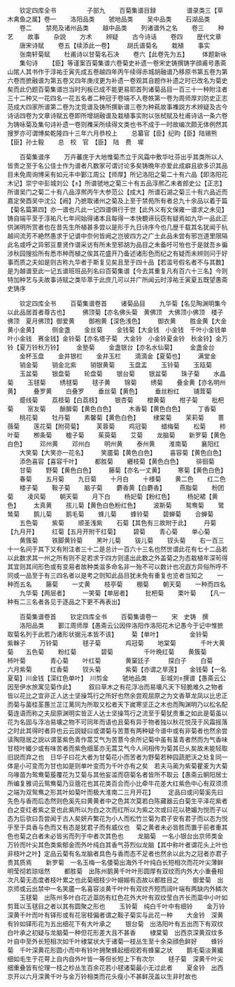 <!-- { "loadSidebar": true } -->
　　钦定四库全书　　　　　子部九
　　百菊集谱目録　　　　　谱录类三【草木禽鱼之属】卷一
　　洛阳品类
　　虢地品类
　　吴中品类
　　石湖品类
　　卷二
　　禁苑及诸州品类
　　越中品类
　　列诸谱外之名
　　卷三
　　种艺
　　故事
　　杂説
　　方术
　　辨疑
　　古今诗话
　　卷四
　　歴代文章
　　唐宋诗赋
　　卷五【续添此一卷】
　　胡氏谱菊名
　　栽植
　　事实
　　张南轩菊赋
　　杜甫诗以甘菊名石决
　　卷六【此卷先为五】
　　体题新咏
　　集句诗
　　【臣】等谨案百菊集谱六卷菊史补遗一卷宋史铸撰铸字顔甫号愚斋山隂人其书作于淳祐壬寅先成五卷越四年丙午续得赤城胡融谱乃移原书第五卷为第六卷而摭融谱为第五卷又四年庚戌更为补遗一卷观其自题作补遗之时已改名为菊史矣而此仍题百菊集谱岂当时刋板已成不能更易耶首列诸菊品目一百三十一种附注者三十二种又一花四名一花五名者二种冠于卷端不入卷帙第一卷为周师厚刘防史正志范成大四家所谱第二卷为沈竞谱及铸所撰新谱三卷为种萟故事襍説方术辨疑及古今诗话四卷为文章诗赋五卷即所增胡融谱及栽植事实附以张栻赋及杜甫诗话一条六卷为铸咏菊及集句诗补遗一卷则襍采所续得文类也书不成于一时故编次颇无体例然其搜罗亦可谓博矣乾隆四十三年六月恭校上
　　总纂官【臣】纪昀【臣】陆锡熊【臣】孙士毅
　　总　校　官　【臣】　陆　费　墀

　　百菊集谱序
　　万卉蕃庑于大地惟菊杰立于风霜中敷华吐芬出乎其类所以人皆贵之至于名公佳士作为谱者凡数家可谓讨论多矣铸晩年亦爱此成癖且欲多识其品目未免周询博采有如元丰中鄞江周公【师厚】所记洛阳之菊二十有六品【即洛阳花木记】崇宁中彭城刘公【】所谱虢地之菊三十有五品淳熈乙未者郎史公【正志】所谱吴门之菊二十有八品淳熈丙午大参范公【成大】所谱石湖之菊三十有六品近而嘉定癸酉吴中沈公【阙】乃摭取诸州之菊及上至于禁苑所有者总九十余品以着于篇【菊名篇第四】亦一谱也凡此一记四谱俱行于世【此外义有文保雍一谱求之未见】铸自端平至于淳祐凡七年间始得诸本且每得一本快覩谛玩窃有疑焉如九华一品此正供渊明所赏者也在昔先生所植甚多尝以是形于九日诗序今也几歴千载其名犹闻于杭越间流芳不絶然愚求于记谱中奈何皆阙之岂彼四方之广土此品未尝有邪岂道里限隔此名或呼之异邪豆羣贤作谱采访有所未至邪胡为品目之未备吁可恠也于是就吾乡徧涉秋园搜拾所有悉市种而植之俟其花盛开乃备述诸形色而纪之有疑而未辨则问于好事而质之夫如是则古称九华者于斯复见矣且至于四十品【若滥号假名者不与其数】是为越谱至此一记五谱班班品列名曰百菊集谱【今去其重复凡有百六十三名】今则特加种艺与夫故事诗赋之类毕萃于此庶几可以并广所闻云时淳祐壬寅夏五既望愚斋史铸序

　　钦定四库全书
　　百菊集谱卷首
　　诸菊品目
　　九华菊【名见陶渊明集今以此品居首者尊古也】
　　佛顶菊【亦名佛头菊　黄佛顶　大佛顶小佛顶　楼子佛顶　夏月佛顶】御爱黄
　　御袍黄【深色浅色】
　　御衣黄
　　胜金黄【大金黄小金黄】
　　侧金盏
　　金丝菊
　　金钱菊【大金钱　小金钱　千叶小金钱单叶小金钱　赛金钱】金铃菊【亦名塔子菊　大金铃　小金铃夏金铃　秋金铃】金万铃【夏万铃秋万铃】
　　金塾菊
　　金盏银台【亦名水仙菊】
　　金盏金台
　　金杯玉盘
　　金井银栏
　　金井玉栏
　　滴滴金【夏菊也】
　　满堂金
　　销金菊
　　销金北紫
　　销银黄菊
　　玉盘盂
　　玉铃菊
　　玉瓯菊
　　玉盆菊
　　银盘菊
　　轮盘菊
　　银台菊
　　银盆菊
　　珠子菊
　　水晶菊
　　玉毬菊
　　绣毬菊
　　毬子黄
　　锦菊
　　绣菊
　　叠金黄【亦名明州黄】
　　叠罗黄
　　白叠罗
　　垂丝菊【黄色】
　　垂丝粉红
　　铺茸菊
　　蹙线菊
　　荔枝菊【白荔枝】
　　银杏菊
　　橙黄菊
　　柑子菊
　　枇杷菊
　　宻友菊
　　酴醿菊【黄色白色】
　　木香菊【黄色白色】
　　丁香菊
　　桃花菊
　　牡丹菊
　　素馨菊【黄色白色】
　　棣棠菊
　　茉莉菊
　　蔷薇菊
　　莲花菊【附荷菊】
　　芙蓉菊
　　鸡冠菊
　　蜡梅菊
　　松菊
　　柿叶菊
　　栁条菊
　　樝子菊
　　茱萸菊
　　艾菊
　　龙脑菊
　　新罗菊【黄色白色】
　　邓州黄
　　邓州白
　　明州黄
　　泰州黄
　　淮南菊
　　襄阳红
　　大笑菊【大笑亦一花名】
　　笑靥菊【黄色白色】
　　喜容菊【黄色白色】
　　添色喜容【喜容千叶】
　　都胜菊
　　纒枝菊【黄色白色】
　　徘徊菊
　　甘菊
　　野菊【黄色白色】
　　藤菊【亦名一丈黄】
　　寒菊【黄色白色】
　　春菊
　　五月菊
　　九日菊
　　十月白
　　十様菊
　　黄二色
　　红二色
　　楼子菊
　　鞍子菊
　　脑子菊
　　麝香黄【白麝香】
　　燕脂菊
　　粉团菊
　　凌风菊
　　朝天菊
　　月下白
　　杨妃菊【粉红色】
　　杨妃裙【黄色】
　　太真黄
　　孩儿菊【黄色白色粉红色】
　　波斯菊
　　鸳鸯菊
　　鹭鸶菊
　　鹅儿菊
　　鹅毛菊
　　蜂儿菊
　　蜂铃菊
　　碧蝉菊
　　合蝉菊
　　五色菊
　　紫菊
　　顺圣浅紫
　　石菊【其色有三故附于此】
　　丹菊【九月开】
　　红菊【五月开附干红菊】
　　碧菊
　　青心菊
　　单心菊
　　黄簇菊
　　铁脚黄铃菊
　　黑叶儿菊
　　钹儿菊
　　钗头菊
　　右一百三十一名间于其下又有附注者三十二是总计一百六十三名也然世谓此花有七十二品若以此数求其一州之所有则不足若求于四方则逺出此数之外盖菊之为态栽植年深茍得其宜则其间形色或有变易者故种类滋多命名非一殆不可以数计也况遐方异俗所呼不同或一品至于有三四名者以是考之则知此品目犹未免有重复也览者当知之
　　一种而五名
　　藤菊
　　一丈黄
　　枝亭菊
　　棚菊
　　朝天菊
　　一种而四名
　　九华菊【两层者】
　　一笑菊【单层者】
　　批杷菊
　　栗叶菊
　　【凡一种有二三名者各见于逐品之下更不再表出】

　　百菊集谱卷首
　　钦定四库全书
　　百菊集谱卷一
　　宋　史铸　撰
　　洛阳品类
　　鄞江周师厚【愚斋云公因倅洛阳作洛阳花木记愚今于记中惟摭取菊名列于此若乃诸形状据元本皆不该】
　　菊【单叶】　　　　　金铃菊　　　　紫榦子
　　万铃菊　　　　毬子菊　　　　鸡冠菊
　　地棠菊　　　　千叶大黄菊　　五色菊
　　粉红菊　　　　碧菊　　　　　千叶晩红菊
　　黄簇菊　　　　柿叶菊　　　　青心菊
　　叶红菊　　　　黄窠廷子　　　探白子
　　白菊　　　　　六月紫菊　　　红香菊
　　钗头菊　　　　紫菊【亦谓之旱莲】　　金钱菊【一名夏菊】川金钱【深红色单叶】　川剪金
　　虢地品类
　　彭城刘撰谱【愚斋云公因至伊水旅寓见菊作此】
　　叙曰草木之有花浮冶而易壊凡天下轻脆难久之物者皆以花比之宜非正人达士坚操笃行之所好也然余尝观屈原之为文香草龙凤以比忠正而菊与菌桂荃蕙兰芷江蓠同为所取又松者天下嵗寒坚正之木也而陶渊明乃以松名配菊连语而称之夫屈原渊明实皆正人达士坚操笃行之流至于菊犹贵重之如此是菊虽以花为名固与浮冶易壊之物不可同年而语也且菊有异于物者独以秋花悦茂于风霜摇落之时此其得时者异也云云説疑曰或谓菊与苦薏有两种疑今谱中或有非菊者也然余尝读陶隠居之説以谓茎紫色青作蒿艾气为苦薏今余所记菊中虽有茎青者然而为气香味甘枝叶纎少或有味苦者而紫色细茎亦无蒿艾气今人间相传为菊其已乆矣故未能轻取旧説而弃之也　日华子曰花大者为甘菊花小而苦者为野菊若种园蔬肥沃之处复同一体是小可变而为甘也如是则单叶变而为千叶亦有之矣　若夫马蔺为紫菊瞿麦为大菊乌喙苗为鸳鸯菊蔙覆花为艾菊与其他妄滥而窃菊名者皆所不取云【愚斋云鲖阳居士所编复雅词云鸳鸯菊乃豆蔲花也其花类百合而小比牵牛花差大红紫色中心有双须须之端为双鸳鸯之形其叶如菊叶而极大淮南二三月开花】
　　定品曰或问菊奚先曰先色与香而后态然则色奚先曰黄黄者中之色其次莫若白陈藏器云白菊生平泽花紫者白之变红者紫之变也此紫所以为白之次而红所以为紫之次或曰花以艳媚为悦而子以态为后欤曰吾尝闻于古人矣妍卉繁花为小人而松竹兰菊为君子安有君子而以态为悦乎至于具香与色而又有态是犹君子而有威仪也　菊之黄者未必皆胜而置于前者重其色也菊之白者未必皆劣而列于中者次其色也
　　龙脑菊　一名小银台出京师类金万铃而叶尖其色类紫郁金而外叶纯白其香气芬烈似龙脑【其中称叶者谓花头上叶也非枝叶之叶】定品云菊有名龙脑者具色与香而态不足者也然余以此为之冠者亦君子贵其质焉
　　新罗菊　一名玉梅一名倭菊出海外千叶纯白长短相次而花叶尖薄鲜明莹彻若琼瑶然
　　都胜菊　出陈州鹅黄千叶叶形圆厚有双纹而内外大小重叠相次凡菊无态度者枝叶累之也此菊细枝少叶嫋嫋有态故以都胜目之
　　御爱菊　出京师或云出禁中一名笑靥一名喜容淡黄千叶叶有双纹齐短而阔叶端有两缺内外鳞次
　　玉毬菊　出陈州多叶白花近蘂防有红色花外大叶有双纹莹白齐长而蘂中小叶如剪茸以玉毬目之者以其有圆聚之形也
　　玉铃菊　纯白千叶中有细铃
　　金万铃　深黄千叶而叶有铎形或有花宻枝偏者谓之鞍子菊实与此花一种
　　大金铃　深黄有铃如铎形花为五出细花下有大叶承之
　　银台菊　出洛阳叶有五出而下有双纹白叶承之初疑与龙脑菊一种但花形差大且不甚香
　　棣棠菊　出西京深黄双纹多叶自中至外长短相次如千叶棣棠状大于诸菊一枝丛生至十余朶顔色鲜好
　　蜂铃菊　千叶深黄花形圆小而中有铃叶拥聚蜂起细视若有蜂窠之状
　　鹅毛菊淡黄纎细如毛生于花萼上自内自外叶皆一等但长短上下有次尔
　　毬子菊　深黄千叶尖细重叠皆有伦理一枝之杪丛生百余花若小毬诸菊最小无过此者
　　夏金铃　出西京开以六月深黄千叶与金万铃相类而花头瘦小不甚鲜茂盖以生非时故也
